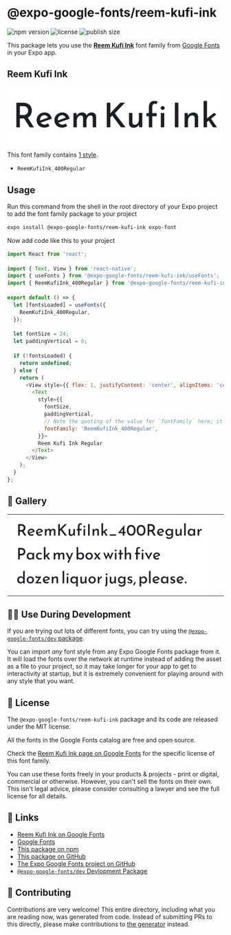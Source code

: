 # @expo-google-fonts/reem-kufi-ink

![npm version](https://flat.badgen.net/npm/v/@expo-google-fonts/reem-kufi-ink)
![license](https://flat.badgen.net/github/license/expo/google-fonts)
![publish size](https://flat.badgen.net/packagephobia/install/@expo-google-fonts/reem-kufi-ink)

This package lets you use the [**Reem Kufi Ink**](https://fonts.google.com/specimen/Reem+Kufi+Ink) font family from [Google Fonts](https://fonts.google.com/) in your Expo app.

## Reem Kufi Ink

![Reem Kufi Ink](./font-family.png)

This font family contains [1 style](#-gallery).

- `ReemKufiInk_400Regular`

## Usage

Run this command from the shell in the root directory of your Expo project to add the font family package to your project
```sh
expo install @expo-google-fonts/reem-kufi-ink expo-font
```

Now add code like this to your project
```js
import React from 'react';

import { Text, View } from 'react-native';
import { useFonts } from '@expo-google-fonts/reem-kufi-ink/useFonts';
import { ReemKufiInk_400Regular } from '@expo-google-fonts/reem-kufi-ink/400Regular';

export default () => {
  let [fontsLoaded] = useFonts({
    ReemKufiInk_400Regular,
  });

  let fontSize = 24;
  let paddingVertical = 6;

  if (!fontsLoaded) {
    return undefined;
  } else {
    return (
      <View style={{ flex: 1, justifyContent: 'center', alignItems: 'center' }}>
        <Text
          style={{
            fontSize,
            paddingVertical,
            // Note the quoting of the value for `fontFamily` here; it expects a string!
            fontFamily: 'ReemKufiInk_400Regular',
          }}>
          Reem Kufi Ink Regular
        </Text>
      </View>
    );
  }
};

```

## 🔡 Gallery


||||
|-|-|-|
|![ReemKufiInk_400Regular](.//400Regular/ReemKufiInk_400Regular.ttf.png)||||


## 👩‍💻 Use During Development

If you are trying out lots of different fonts, you can try using the [`@expo-google-fonts/dev` package](https://github.com/expo/google-fonts/tree/master/font-packages/dev#readme).

You can import *any* font style from any Expo Google Fonts package from it. It will load the fonts
over the network at runtime instead of adding the asset as a file to your project, so it may take longer
for your app to get to interactivity at startup, but it is extremely convenient
for playing around with any style that you want.

## 📖 License

The `@expo-google-fonts/reem-kufi-ink` package and its code are released under the MIT license.

All the fonts in the Google Fonts catalog are free and open source.

Check the [Reem Kufi Ink page on Google Fonts](https://fonts.google.com/specimen/Reem+Kufi+Ink) for the specific license of this font family.

You can use these fonts freely in your products & projects - print or digital, commercial or otherwise. However, you can't sell the fonts on their own. This isn't legal advice, please consider consulting a lawyer and see the full license for all details.

## 🔗 Links

- [Reem Kufi Ink on Google Fonts](https://fonts.google.com/specimen/Reem+Kufi+Ink)
- [Google Fonts](https://fonts.google.com/)
- [This package on npm](https://www.npmjs.com/package/@expo-google-fonts/reem-kufi-ink)
- [This package on GitHub](https://github.com/expo/google-fonts/tree/master/font-packages/reem-kufi-ink)
- [The Expo Google Fonts project on GitHub](https://github.com/expo/google-fonts)
- [`@expo-google-fonts/dev` Devlopment Package](https://github.com/expo/google-fonts/tree/master/font-packages/dev)

## 🤝 Contributing

Contributions are very welcome! This entire directory, including what you are reading now, was generated from code. Instead of submitting PRs to this directly, please make contributions to [the generator](https://github.com/expo/google-fonts/tree/master/packages/generator) instead.
